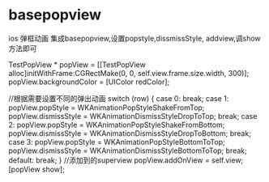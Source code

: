 # basepopview
ios 弹框动画
集成basepopview,设置popstyle,dissmissStyle, addview,调show方法即可


   TestPopView * popView = [[TestPopView alloc]initWithFrame:CGRectMake(0, 0, self.view.frame.size.width, 300)];
   popView.backgroundColor = [UIColor redColor];
    
   //根据需要设置不同的弹出动画
   switch (row) {
       case 0:
           break;
        case 1:
            popView.popStyle = WKAnimationPopStyleShakeFromTop;
            popView.dismissStyle = WKAnimationDismissStyleDropToTop;
          break;
       case 2:
            popView.popStyle = WKAnimationPopStyleShakeFromBottom;
            popView.dismissStyle = WKAnimationDismissStyleDropToBottom;
            break;
        case 3:
            popView.popStyle = WKAnimationPopStyleBottomToTop;
            popView.dismissStyle = WKAnimationDismissStyleBottomToTop;
            break;
        default:
            break;
    }
    //添加到的superview
    popView.addOnView = self.view;
    [popView show];
